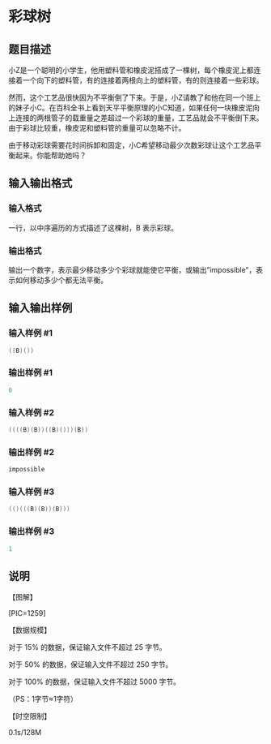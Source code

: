 # 彩球树

## 题目描述

小Z是一个聪明的小学生，他用塑料管和橡皮泥搭成了一棵树，每个橡皮泥上都连接着一个向下的塑料管，有的连接着两根向上的塑料管，有的则连接着一些彩球。

然而，这个工艺品很快因为不平衡倒了下来。于是，小Z请教了和他在同一个班上的妹子小C。在百科全书上看到天平平衡原理的小C知道，如果任何一块橡皮泥向上连接的两根管子的载重量之差超过一个彩球的重量，工艺品就会不平衡倒下来。由于彩球比较重，橡皮泥和塑料管的重量可以忽略不计。

由于移动彩球需要花时间拆卸和固定，小C希望移动最少次数彩球让这个工艺品平衡起来。你能帮助她吗？

## 输入输出格式

### 输入格式

一行，以中序遍历的方式描述了这棵树，B 表示彩球。

### 输出格式

输出一个数字，表示最少移动多少个彩球就能使它平衡，或输出”impossible”，表示如何移动多少个都无法平衡。

## 输入输出样例

### 输入样例 #1

```cpp
((B)())
```


### 输出样例 #1

```cpp
0
```


### 输入样例 #2

```cpp
((((B)(B))((B)()))(B))
```


### 输出样例 #2

```cpp
impossible
```


### 输入样例 #3

```cpp
(()(((B)(B))(B)))
```


### 输出样例 #3

```cpp
1
```


## 说明

【图解】

[PIC=1259]

【数据规模】

对于 15% 的数据，保证输入文件不超过 25 字节。

对于 50% 的数据，保证输入文件不超过 250 字节。

对于 100% 的数据，保证输入文件不超过 5000 字节。

（PS：1字节≈1字符）

【时空限制】

0.1s/128M

